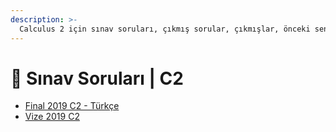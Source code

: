 ```yaml
---
description: >-
  Calculus 2 için sınav soruları, çıkmış sorular, çıkmışlar, önceki senelerde çıkan sorular
---
```


# 📃 Sınav Soruları \| C2

<!--YPackage.YGitbookIntegration-tarafından-otomatik-oluşturulmuştur-->

- [Final 2019 C2 - Türkçe](Final%202019%20C2%20-%20T%C3%BCrk%C3%A7e.pdf)
- [Vize 2019 C2](Vize%202019%20C2.pdf)

<!--YPackage.YGitbookIntegration-tarafından-otomatik-oluşturulmuştur-->

